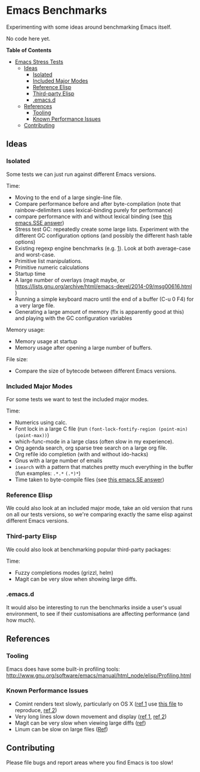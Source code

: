 # Emacs Benchmarks

Experimenting with some ideas around benchmarking Emacs itself.

No code here yet.

<!-- markdown-toc start - Don't edit this section. Run M-x markdown-toc/generate-toc again -->
**Table of Contents**

- [Emacs Stress Tests](#emacs-stress-tests)
    - [Ideas](#ideas)
        - [Isolated](#isolated)
        - [Included Major Modes](#included-major-modes)
        - [Reference Elisp](#reference-elisp)
        - [Third-party Elisp](#third-party-elisp)
        - [.emacs.d](#emacsd)
    - [References](#references)
        - [Tooling](#tooling)
        - [Known Performance Issues](#known-performance-issues)
    - [Contributing](#contributing)

<!-- markdown-toc end -->

## Ideas

### Isolated

Some tests we can just run against different Emacs versions.

Time:

* Moving to the end of a large single-line file.
* Compare performance before and after byte-compilation (note that
  rainbow-delimiters uses lexical-binding purely for performance)
* compare performance with and without lexical binding (see
  [this emacs.SSE answer](http://emacs.stackexchange.com/q/2129))
* Stress test GC: repeatedly create some large lists. Experiment with
  the different GC configuration options (and possibly the different
  hash table options)
* Existing regexp engine benchmarks
  (e.g. [1](http://sljit.sourceforge.net/regex_perf.html)). Look at
  both average-case and worst-case.
* Primitive list manipulations.
* Primitive numeric calculations
* Startup time
* A large number of overlays (magit maybe, or
  https://lists.gnu.org/archive/html/emacs-devel/2014-09/msg00616.html )
* Running a simple keyboard macro until the end of a buffer (C-u 0 F4)
  for a very large file.
* Generating a large amount of memory (flx is apparently good at this)
  and playing with the GC configuration variables

Memory usage:

* Memory usage at startup
* Memory usage after opening a large number of buffers.

File size:

* Compare the size of bytecode between different Emacs versions.

### Included Major Modes

For some tests we want to test the included major modes.

Time:

* Numerics using calc.
* Font lock in a large C file (run `(font-lock-fontify-region (point-min) (point-max))`)
* which-func-mode in a large class (often slow in my experience).
* Org agenda search, org sparse tree search on a large org file.
* Org refile ido completion (with and without ido-hacks)
* Gnus with a large number of emails
* `isearch` with a pattern that matches pretty much everything in the
  buffer (fun examples: `.*.*` `(.*)*`)
* Time taken to byte-compile files (see
  [this emacs.SE answer](http://emacs.stackexchange.com/a/2092/304))

### Reference Elisp

We could also look at an included major mode, take an old version that
runs on all our tests versions, so we're comparing exactly the same
elisp against different Emacs versions.

### Third-party Elisp

We could also look at benchmarking popular third-party packages:

Time:

* Fuzzy completions modes (grizzl, helm)
* Magit can be very slow when showing large diffs.

### .emacs.d

It would also be interesting to run the benchmarks inside a user's
usual environment, to see if their customisations are affecting
performance (and how much).

## References

### Tooling

Emacs does have some built-in profiling tools:
http://www.gnu.org/software/emacs/manual/html_node/elisp/Profiling.html

### Known Performance Issues

* Comint renders text slowly, particularly on OS X
([ref 1](http://www.reddit.com/r/emacs/comments/2e8byy/slowass_text_rendering/ck06mzi)
use [this file](https://gist.github.com/Wilfred/59795973e6231cefe8f9)
to reproduce,
[ref 2](https://github.com/JuliaLang/julia/pull/8026))
* Very long lines slow down movement and display
  ([ref 1](http://emacs.stackexchange.com/q/598/304), [ref 2](http://www.reddit.com/r/emacs/comments/2o483m/if_the_display_code_of_emacs_is_complex_why_it/cmltfq9))
* Magit can be very slow when viewing large diffs
([ref](https://github.com/Wilfred/emacsbench/issues/1))
* Linum can be slow on large files
  ([Ref](http://www.reddit.com/r/emacs/comments/2k5nhp/welcome_to_the_dark_side_switching_to_emacs/clk43j7?context=3))

## Contributing

Please file bugs and report areas where you find Emacs is too slow!
